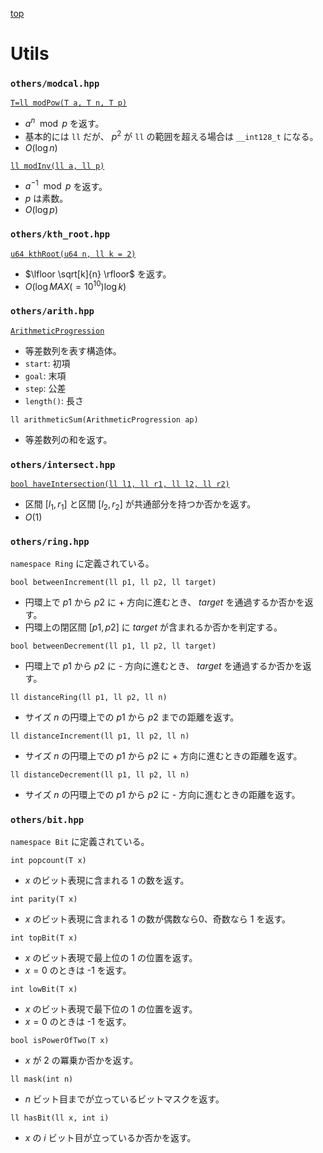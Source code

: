 [top](../README.md)

# Utils

### `others/modcal.hpp`

[`T=ll modPow(T a, T n, T p)`](./modcal.hpp)
- $a^n \mod p$ を返す。
- 基本的には `ll` だが、 $p^2$ が `ll` の範囲を超える場合は `__int128_t` になる。
- $O(\log n)$

[`ll modInv(ll a, ll p)`](./modcal.hpp)
- $a^{-1} \mod p$ を返す。
- $p$ は素数。
- $O(\log p)$

### `others/kth_root.hpp`

[`u64 kthRoot(u64 n, ll k = 2)`](./kth_root.hpp)
- $\lfloor \sqrt[k]{n} \rfloor$ を返す。
- $O(\log MAX(=10^{10}) \log k)$

### `others/arith.hpp`

[`ArithmeticProgression`](./arith.hpp)
- 等差数列を表す構造体。
- `start`: 初項
- `goal`: 末項
- `step`: 公差
- `length()`: 長さ

`ll arithmeticSum(ArithmeticProgression ap)`
- 等差数列の和を返す。

### `others/intersect.hpp`

[`bool haveIntersection(ll l1, ll r1, ll l2, ll r2)`](./intersect.hpp)
- 区間 $[l_1, r_1]$ と区間 $[l_2, r_2]$ が共通部分を持つか否かを返す。
- $O(1)$

### `others/ring.hpp`
`namespace Ring` に定義されている。

`bool betweenIncrement(ll p1, ll p2, ll target)`
- 円環上で $p1$ から $p2$ に + 方向に進むとき、 $target$ を通過するか否かを返す。
- 円環上の閉区間 $[p1, p2]$ に $target$ が含まれるか否かを判定する。

`bool betweenDecrement(ll p1, ll p2, ll target)`
- 円環上で $p1$ から $p2$ に - 方向に進むとき、 $target$ を通過するか否かを返す。

`ll distanceRing(ll p1, ll p2, ll n)`
- サイズ $n$ の円環上での $p1$ から $p2$ までの距離を返す。

`ll distanceIncrement(ll p1, ll p2, ll n)`
- サイズ $n$ の円環上での $p1$ から $p2$ に + 方向に進むときの距離を返す。

`ll distanceDecrement(ll p1, ll p2, ll n)`
- サイズ $n$ の円環上での $p1$ から $p2$ に - 方向に進むときの距離を返す。

### `others/bit.hpp`
`namespace Bit` に定義されている。

`int popcount(T x)`
- $x$ のビット表現に含まれる $1$ の数を返す。

`int parity(T x)`
- $x$ のビット表現に含まれる $1$ の数が偶数なら0、奇数なら $1$ を返す。

`int topBit(T x)`
- $x$ のビット表現で最上位の $1$ の位置を返す。
- $x=0$ のときは -1 を返す。

`int lowBit(T x)`
- $x$ のビット表現で最下位の $1$ の位置を返す。
- $x=0$ のときは -1 を返す。

`bool isPowerOfTwo(T x)`
- $x$ が $2$ の冪乗か否かを返す。

`ll mask(int n)`
- $n$ ビット目までが立っているビットマスクを返す。

`ll hasBit(ll x, int i)`
- $x$ の $i$ ビット目が立っているか否かを返す。
